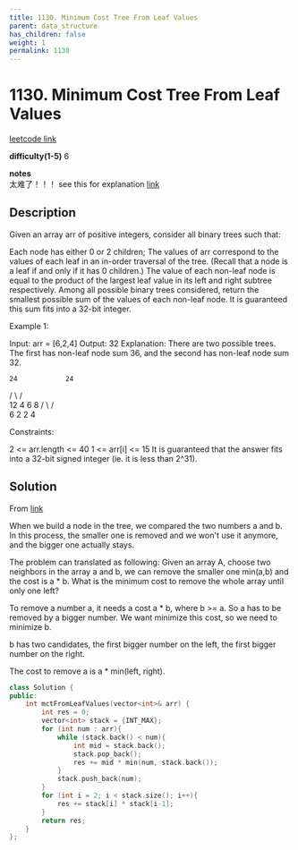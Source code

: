 ```yaml
---
title: 1130. Minimum Cost Tree From Leaf Values
parent: data_structure
has_children: false
weight: 1
permalink: 1130
---
```

# 1130. Minimum Cost Tree From Leaf Values
[leetcode link](https://leetcode.com/problems/minimum-cost-tree-from-leaf-values/)

**difficulty(1-5)** 
6

**notes**   
太难了！！！
see this for explanation [link](https://leetcode.com/problems/minimum-cost-tree-from-leaf-values/discuss/339959/One-Pass-O(N)-Time-and-Space)
## Description
Given an array arr of positive integers, consider all binary trees such that:

Each node has either 0 or 2 children;
The values of arr correspond to the values of each leaf in an in-order traversal of the tree.  (Recall that a node is a leaf if and only if it has 0 children.)
The value of each non-leaf node is equal to the product of the largest leaf value in its left and right subtree respectively.
Among all possible binary trees considered, return the smallest possible sum of the values of each non-leaf node.  It is guaranteed this sum fits into a 32-bit integer.

 

Example 1:

Input: arr = [6,2,4]
Output: 32
Explanation:
There are two possible trees.  The first has non-leaf node sum 36, and the second has non-leaf node sum 32.

    24            24
   /  \          /  \
  12   4        6    8
 /  \               / \
6    2             2   4
 

Constraints:

2 <= arr.length <= 40
1 <= arr[i] <= 15
It is guaranteed that the answer fits into a 32-bit signed integer (ie. it is less than 2^31).

## Solution
From [link](https://leetcode.com/problems/minimum-cost-tree-from-leaf-values/discuss/339959/One-Pass-O(N)-Time-and-Space)

When we build a node in the tree, we compared the two numbers a and b.
In this process,
the smaller one is removed and we won't use it anymore,
and the bigger one actually stays.

The problem can translated as following:
Given an array A, choose two neighbors in the array a and b,
we can remove the smaller one min(a,b) and the cost is a * b.
What is the minimum cost to remove the whole array until only one left?

To remove a number a, it needs a cost a * b, where b >= a.
So a has to be removed by a bigger number.
We want minimize this cost, so we need to minimize b.

b has two candidates, the first bigger number on the left,
the first bigger number on the right.

The cost to remove a is a * min(left, right).

```c++
class Solution {
public:
    int mctFromLeafValues(vector<int>& arr) {
        int res = 0;
        vector<int> stack = {INT_MAX};
        for (int num : arr){
            while (stack.back() < num){
                int mid = stack.back();
                stack.pop_back();
                res += mid * min(num, stack.back());
            }
            stack.push_back(num);
        }
        for (int i = 2; i < stack.size(); i++){
            res += stack[i] * stack[i-1];
        }
        return res;
    }
};
```


<!-- 
Default label
{: .label }

Blue label
{: .label .label-blue }

Stable
{: .label .label-green }

New release
{: .label .label-purple }

Coming soon
{: .label .label-yellow }

Deprecated
{: .label .label-red } -->
